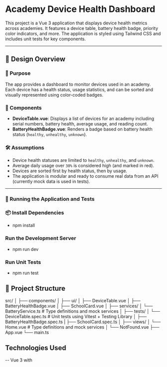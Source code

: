 # Academy Device Health Dashboard

This project is a Vue 3 application that displays device health metrics across academies. It features a device table, battery health badge, priority color indicators, and more. The application is styled using Tailwind CSS and includes unit tests for key components.

---

## 🚀 Design Overview

### 🎯 Purpose

The app provides a dashboard to monitor devices used in an academy. Each device has a health status, usage statistics, and can be sorted and visually represented using color-coded badges.

### 🧩 Components

- **DeviceTable.vue**: Displays a list of devices for an academy including serial numbers, battery health, average usage, and reading count.
- **BatteryHealthBadge.vue**: Renders a badge based on battery health status (`healthy`, `unhealthy`, `unknown`).

### 🛠 Assumptions

- Device health statuses are limited to `healthy`, `unhealthy`, and `unknown`.
- Average daily usage over `30%` is considered high (and marked in red).
- Devices are sorted first by health status, then by usage.
- The application is modular and ready to consume real data from an API (currently mock data is used in tests).

---

### 🧪 Running the Application and Tests

### 📦 Install Dependencies

- npm install

### Run the Development Server

- npm run dev

### Run Unit Tests

- npm run test

## 🧪 Project Structure

src/
│
├── components/
│ ├── ui/
│ ├── DeviceTable.vue
│ ├── BatteryHealthBadge.vue
│ ├── SchoolCard.vue
│
├── services/
│ └── BatteryService.ts # Type definitions and mock services
│
├── tests/
│ └── DeviceTable.spec.ts # Unit tests using Vitest + Testing Library
│ ├── BatteryHealthBadge.spec.ts
| ├── SchoolCard.spec.ts
│
├── views/
│ └── Home.vue # Type definitions and mock services
│ └── NotFound.vue
├── App.vue
└── main.ts

## Technologies Used

-- Vue 3 with <script setup>
-- TypeScript
-- Tailwind CSS
-- Vitest
-- @testing-library/vue
-- Lucide Vue Icons

## Author

-- Tunde Siyanbola

```

```
